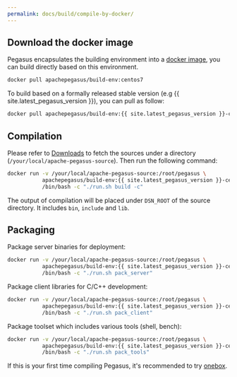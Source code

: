 ```yaml
---
permalink: docs/build/compile-by-docker/
---
```


## Download the docker image

Pegasus encapsulates the building environment into a [docker image](https://hub.docker.com/r/apachepegasus/build-env), you can build directly based on this environment.

```sh
docker pull apachepegasus/build-env:centos7
```

To build based on a formally released stable version (e.g {{ site.latest_pegasus_version }}), you can pull as follow:

```sh
docker pull apachepegasus/build-env:{{ site.latest_pegasus_version }}-centos7
```

## Compilation

Please refer to [Downloads](/_docs/en/downloads.md) to fetch the sources under a directory (`/your/local/apache-pegasus-source`). Then run the following command:

```sh
docker run -v /your/local/apache-pegasus-source:/root/pegasus \
           apachepegasus/build-env:{{ site.latest_pegasus_version }}-centos7 \
           /bin/bash -c "./run.sh build -c"
```

The output of compilation will be placed under `DSN_ROOT` of the source directory. It includes `bin`, `include` and `lib`.

## Packaging

Package server binaries for deployment:

```bash
docker run -v /your/local/apache-pegasus-source:/root/pegasus \
           apachepegasus/build-env:{{ site.latest_pegasus_version }}-centos7 \
           /bin/bash -c "./run.sh pack_server"
```

Package client libraries for C/C++ development:

```bash
docker run -v /your/local/apache-pegasus-source:/root/pegasus \
           apachepegasus/build-env:{{ site.latest_pegasus_version }}-centos7 \
           /bin/bash -c "./run.sh pack_client"
```

Package toolset which includes various tools (shell, bench):

```bash
docker run -v /your/local/apache-pegasus-source:/root/pegasus \
           apachepegasus/build-env:{{ site.latest_pegasus_version }}-centos7 \
           /bin/bash -c "./run.sh pack_tools"
```

If this is your first time compiling Pegasus, it's recommended to try [onebox](/_overview/en/onebox.md).
